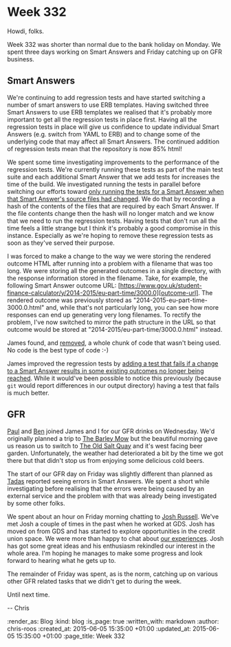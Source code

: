 Week 332
========

Howdi, folks.

Week 332 was shorter than normal due to the bank holiday on Monday. We spent three days working on Smart Answers and Friday catching up on GFR business.

## Smart Answers

We're continuing to add regression tests and have started switching a number of smart answers to use ERB templates. Having switched three Smart Answers to use ERB templates we realised that it's probably more important to get all the regression tests in place first. Having all the regression tests in place will give us confidence to update individual Smart Answers (e.g. switch from YAML to ERB) and to change some of the underlying code that may affect all Smart Answers. The continued addition of regression tests mean that the repository is now 85% html!

We spent some time investigating improvements to the performance of the regression tests. We're currently running these tests as part of the main test suite and each additional Smart Answer that we add tests for increases the time of the build. We investigated running the tests in parallel before switching our efforts toward [only running the tests for a Smart Answer when that Smart Answer's source files had changed][PR-1667]. We do that by recording a hash of the contents of the files that are required by each Smart Answer. If the file contents change then the hash will no longer match and we know that we need to run the regression tests. Having tests that don't run all the time feels a little strange but I think it's probably a good compromise in this instance. Especially as we're hoping to remove these regression tests as soon as they've served their purpose.

I was forced to make a change to the way we were storing the rendered outcome HTML after running into a problem with a filename that was too long. We were storing all the generated outcomes in a single directory, with the response information stored in the filename. Take, for example, the following Smart Answer outcome URL: [https://www.gov.uk/student-finance-calculator/y/2014-2015/eu-part-time/3000.0][outcome-url]. The rendered outcome was previously stored as "2014-2015-eu-part-time-3000.0.html" and, while that's not particularly long, you can see how more responses can end up generating very long filenames. To rectify the problem, I've now switched to mirror the path structure in the URL so that outcome would be stored at "2014-2015/eu-part-time/3000.0.html" instead.

James found, and [removed][commit-927286], a whole chunk of code that wasn't being used. No code is the best type of code :-)

James improved the regression tests by [adding a test that fails if a change to a Smart Answer results in some existing outcomes no longer being reached][commit-70d55f]. While it would've been possible to notice this previously (because `git` would report differences in our output directory) having a test that fails is much better.

## GFR

[Paul][] and [Ben][] joined James and I for our GFR drinks on Wednesday. We'd originally planned a trip to [The Barley Mow][] but the beautiful morning gave us reason us to switch to [The Old Salt Quay][] and it's west facing beer garden. Unfortunately, the weather had deteriorated a bit by the time we got there but that didn't stop us from enjoying some delicious cold beers.

The start of our GFR day on Friday was slightly different than planned as [Tadas][] reported seeing errors in Smart Answers. We spent a short while investigating before realising that the errors were being caused by an external service and the problem with that was already being investigated by some other folks.

We spent about an hour on Friday morning chatting to [Josh Russell][]. We've met Josh a couple of times in the past when he worked at GDS. Josh has moved on from GDS and has started to explore opportunities in the credit union space. We were more than happy to chat about [our experiences][credit-union]. Josh has got some great ideas and his enthusiasm rekindled our interest in the whole area. I'm hoping he manages to make some progress and look forward to hearing what he gets up to.

The remainder of Friday was spent, as is the norm, catching up on various other GFR related tasks that we didn't get to during the week.

Until next time.

-- Chris

[Ben]: https://twitter.com/beng
[commit-70d55f]: https://github.com/alphagov/smart-answers/commit/70d55fa10fdcda77fcffc76bb59cdc1e581288eb
[commit-927286]: https://github.com/alphagov/smart-answers/commit/927286cf17eff431a0ff33fb77e9146107c50447
[credit-union]: http://gofreerange.com/credit-union
[Josh Russell]: http://joshrussell.com/
[outcome-url]: https://www.gov.uk/student-finance-calculator/y/2014-2015/eu-part-time/3000.0
[Paul]: http://po-ru.com/
[PR-1667]: https://github.com/alphagov/smart-answers/pull/1667
[Tadas]: http://codeme.lt/
[The Barley Mow]: http://www.remarkablerestaurants.co.uk/remarkable-restaurants-barley.html
[The Old Salt Quay]: http://www.saltquay-rotherhithe.co.uk/

:render_as: Blog
:kind: blog
:is_page: true
:written_with: markdown
:author: chris-roos
:created_at: 2015-06-05 15:35:00 +01:00
:updated_at: 2015-06-05 15:35:00 +01:00
:page_title: Week 332
